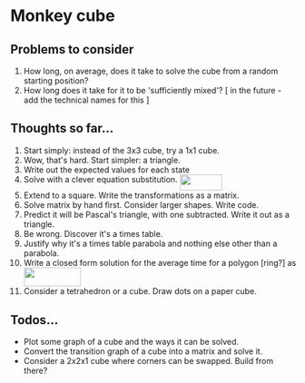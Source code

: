 # Monkey cube

## Problems to consider
1. How long, on average, does it take to solve the cube from a random starting position?
2. How long does it take for it to be 'sufficiently mixed'?
[ in the future - add the technical names for this ]

## Thoughts so far...
1. Start simply: instead of the 3x3 cube, try a 1x1 cube.
2. Wow, that's hard. Start simpler: a triangle.
3. Write out the expected values for each state
4. Solve with a clever equation substitution. <img src="/tex/21117115161e979782db7c712dad88cd.svg?invert_in_darkmode&sanitize=true" align=middle width=74.04308504999999pt height=27.77565449999998pt/>
5. Extend to a square. Write the transformations as a matrix.
6. Solve matrix by hand first. Consider larger shapes. Write code.
7. Predict it will be Pascal's triangle, with one subtracted. Write it out as a triangle.
8. Be wrong. Discover it's a times table.
9. Justify why it's a times table parabola and nothing else other than a parabola.
10. Write a closed form solution for the average time for a polygon [ring?] as <img src="/tex/4ca1259692f7fa4583a18b09ab5c37bd.svg?invert_in_darkmode&sanitize=true" align=middle width=100.24957305pt height=33.45973289999998pt/>
11. Consider a tetrahedron or a cube. Draw dots on a paper cube.

## Todos...
- Plot some graph of a cube and the ways it can be solved.
- Convert the transition graph of a cube into a matrix and solve it.
- Consider a 2x2x1 cube where corners can be swapped. Build from there?




